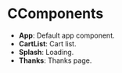 # CComponents

* **App**: Default app component.
* **CartList**: Cart list.
* **Splash**: Loading.
* **Thanks**: Thanks page.
